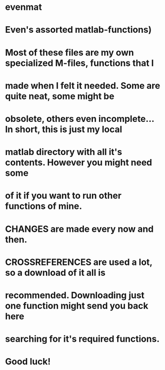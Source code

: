 # evenmat
#   Even's assorted matlab-functions)
#
#   Most of these files are my own specialized M-files, functions that I
#   made when I felt it needed. Some are quite neat, some might be
#   obsolete, others even incomplete... In short, this is just my local
#   matlab directory with all it's contents. However you might need some
#   of it if you want to run other functions of mine.
# 
#   CHANGES are made every now and then.
# 
#   CROSSREFERENCES are used a lot, so a download of it all is
#   recommended. Downloading just one function might send you back here
#   searching for it's required functions.
# 
#   Good luck!
